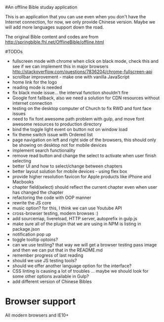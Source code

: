 #An offline Bible studay application

This is an application that you can use even when you don't have the Internet connection, for now, we only provide Chinese version. Maybe we will add more languages support down the road.

The original Bible content and codes are from http://springbible.fhl.net/OfflineBible/offline.html

#TODOs
- fullscreen mode with chrome when click on black mode, check this and see if we can implement this in major browsers http://stackoverflow.com/questions/7836204/chrome-fullscreen-api
- scrollbar improvement - make one with vanilla JavaScript
- home link for the logo
- reading mode is needed
- fix black mode issue... the interval function shouldn't fire
- Google font fallback, also we need a solution for CDN resources without internet connection
- testing on the desktop computer of Church to fix RWD and font face issues
- need to fix font awesome path problem with gulp, and move font awesome resources to production directory
- bind the toggle light event on button not on window load
- fix theme switch issue with Ordered list
- page navigation on left and right side of the browsers, this should only be showing on desktop not for mobile devices
- implement search functionality
- remove read button and change the select to activate when user finish selecting
- better UI and how to select/change between chapters
- better layout solution for mobile devices - using flex box
- provide higher resolution favicon for Apple products like iPhone and Macbooks
- chapter field(select) should reflect the current chapter even when user has changed the chapter
- refactoring the code with OOP manner
- rewrite the JS core
- music option? for this, I think we can use Youtube API
- cross-browser testing, modern browses :)
- add sourcemap, livereload, HTTP server, autoprefix in gulp.js
- make sure all of the plugin that we are using in NPM is listing in package.json
- notification pop up
- toggle tooltip optoins?
- can we use testling? that way we will get a browser testing pass image and then we can put that in the README.md
- remember progress of last reading
- should we use JS testing tools?
- should we offer another language option for the interface?
- CSS linting is causing a lot of troubles ... maybe we should look for some other options available in Gulp?
- add different version of Chinese Bibles

# Browser support
All modern browsers and IE10+
